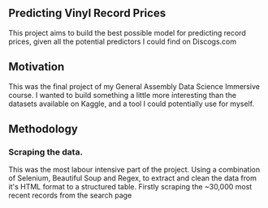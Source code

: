 ## Predicting Vinyl Record Prices

This project aims to build the best possible model for predicting record prices, given all the potential predictors I could find on Discogs.com

## Motivation

This was the final project of my General Assembly Data Science Immersive course. I wanted to build something a little more interesting than the datasets available on Kaggle, and a tool I could potentially use for myself.

## Methodology

### Scraping the data.
  This was the most labour intensive part of the project. Using a combination of Selenium, Beautiful Soup and Regex, to extract and clean the data from it's HTML     format to a structured table. Firstly scraping the ~30,000 most recent records from the search page



